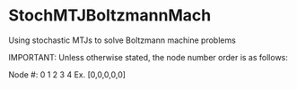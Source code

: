 # StochMTJBoltzmannMach
Using stochastic MTJs to solve Boltzmann machine problems

IMPORTANT: Unless otherwise stated, the node number order is as follows:

Node #:  0 1 2 3 4
Ex.     [0,0,0,0,0]